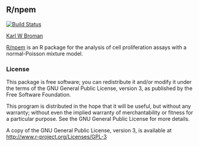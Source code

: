 ## R/npem

[![Build Status](https://travis-ci.org/kbroman/npem.png?branch=master)](https://travis-ci.org/kbroman/npem)

[Karl W Broman](http://kbroman.org)

[R/npem](https://github.com/kbroman/npem) is an R package for the analysis of cell proliferation assays
with a normal-Poisson mixture model.

### License

This package is free software; you can redistribute it and/or modify it
under the terms of the GNU General Public License, version 3, as
published by the Free Software Foundation.

This program is distributed in the hope that it will be useful, but
without any warranty; without even the implied warranty of
merchantability or fitness for a particular purpose.  See the GNU
General Public License for more details.

A copy of the GNU General Public License, version 3, is available at  
<http://www.r-project.org/Licenses/GPL-3>
